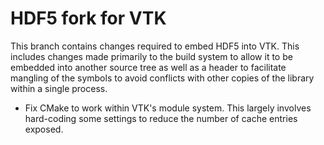 # HDF5 fork for VTK

This branch contains changes required to embed HDF5 into VTK. This includes
changes made primarily to the build system to allow it to be embedded into
another source tree as well as a header to facilitate mangling of the symbols
to avoid conflicts with other copies of the library within a single process.

  * Fix CMake to work within VTK's module system. This largely involves
    hard-coding some settings to reduce the number of cache entries exposed.
